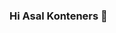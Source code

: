 ### Hi Asal Konteners 👋

<!--
**asalkonten/asalkonten** is a ✨ _special_ ✨ repository because its `README.md` (this file) appears on your GitHub profile.
